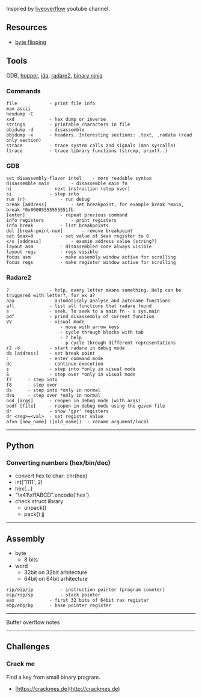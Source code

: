Inspired by [liveoverflow](https://www.youtube.com/playlist?list=PLhixgUqwRTjxglIswKp9mpkfPNfHkzyeN) youtube channel.

## Resources
- [byte flipping](https://www.sentinelone.com/blog/breaking-and-evading/)

## Tools
GDB, [hopper](http://www.hopperapp.com/), [ida](https://www.hex-rays.com/products/ida/), [radare2](https://github.com/radare/radare2), [binary ninja](https://binary.ninja/)

### Commands
```
file 			- print file info
man ascii
hexdump -C
xxd             - hex dump or inverse
strings 		- printable characters in file
objdump -d 	 	- disassemble
objdump -x 		- headers. Interesting sections: .text, .rodata (read only section)
strace 			- trace system calls and signals (man syscalls)
ltrace 			- trace library functions (strcmp, printf..)
```


### GDB
```
set disassembly-flavor intel	- more readable syntax
disassemble main		- disassemble main fn
ni 				- next instruction (step over)
si				- step into
run (r)				- run debug
break [address]			- set breakpoint, for example break *main, break *0x00005555555551fb
[enter]				- repeat previous command
info registers			- print registers
info break			- list breakpoints
del [break-point-num]		- remove breakpoint
set $eax=0			- set value of $eax register to 0
x/s [address]			- examin address value (string?)
layout asm			- disassembled code always visible
layout regs			- regs visible
focus asm			- make assembly window active for scrolling
focus regs			- make register window active for scrolling
```


### Radare2
```
?               - help, every letter means something. Help can be triggered with letter?, for ex a?
aaa             - automaticaly analyse and autoname functions
afl             - list all functions that radare found
s               - seek. To seek to a main fn - s sys.main
pdf             - prind disassembly of current function
VV              - visual mode
                    - move with arrow keys
                    - cycle through blocks with tab
                    - ? help
                    - p cycle through different representations
r2 -d           - start radare in debug mode
db [address]    - set break point
:               - enter command mode
dc             	- continue execution
s               - step into *only in visual mode
S               - step over *only in visual mode
f7		- step into
f8		- step over
ds		- step into *only in normal
dso		- step over *only in normal
ood [args]      - reopen in debug mode (with args)
oodf [file]     - reopen in debug mode using the given file
dr              - show 'gpr' registers
dr <reg>=<val>  - set register value
afvn [new_name] ([old_name])  - rename argument/local
```
---
## Python

### Converting numbers (hex/bin/dec)
- convert hex to char: chr(hex)
- int('1111', 2)
- hex(...)
- "\x41\xffABCD".encode('hex')
- check struct library
	- unpack()
	- pack()
jj

---
## Assembly
- byte
	- 8 bits
- word
	- 32bit on 32bit arhitecture
	- 64bit on 64bit arhitecture
```
rip/eip/ip			- instruction pointer (program counter)
esp/rsp/sp			- stack pointer
eax				- first 32 bits of 64bit rax registar
ebp/ebp/bp      - base pointer register
```

---
Buffer overflow notes


---
## Challenges

### Crack me

Find a key from small binary program.

- [https://crackmes.de](http://crackmes.de)
